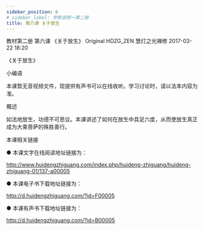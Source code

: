 ```yaml
---
sidebar_position: 6
# sidebar_label: 学修说明～第二册
title: 第六课 关于放生
---
```

教材第二册 第六课 《关于放生》
Original HDZG_ZEN 慧灯之光禅修 2017-03-22 18:20



《关于放生》

 小编语 

本课暂无音视频文件，现提供有声书可以在线收听。学习讨论时，请以法本内容为准。

概述


如法地放生，功德不可思议。本课讲述了如何在放生中具足六度，从而使放生真正成为大乘菩萨的殊胜善行。








 本课相关链接 

●  本课文字在线阅读地址链接为：

http://www.huidengzhiguang.com/index.php/huideng-zhiguang/huideng-zhiguang-01/137-a00005



●  本课电子书下载地址链接为：

http://d.huidengzhiguang.com/?id=F00005



●  本课有声书下载地址链接为：

http://d.huidengzhiguang.com/?id=B00005









